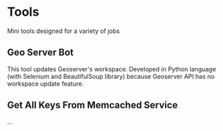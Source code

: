 # Tools
Mini tools designed for a variety of jobs

## Geo Server Bot
This tool updates Geoserver's workspace. Developed in Python language (with Selenium and BeautifulSoup library) because Geoserver API has no workspace update feature.

## Get All Keys From Memcached Service
...